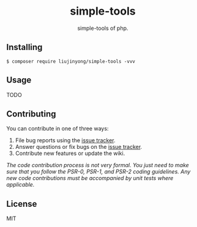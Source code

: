 <h1 align="center"> simple-tools </h1>

<p align="center"> simple-tools of php.</p>


## Installing

```shell
$ composer require liujinyong/simple-tools -vvv
```

## Usage

TODO

## Contributing

You can contribute in one of three ways:

1. File bug reports using the [issue tracker](https://github.com/liujinyong/simple-tools/issues).
2. Answer questions or fix bugs on the [issue tracker](https://github.com/liujinyong/simple-tools/issues).
3. Contribute new features or update the wiki.

_The code contribution process is not very formal. You just need to make sure that you follow the PSR-0, PSR-1, and PSR-2 coding guidelines. Any new code contributions must be accompanied by unit tests where applicable._

## License

MIT